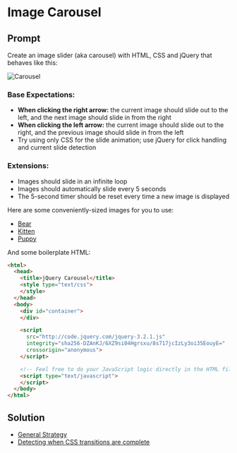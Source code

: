 # Image Carousel 

## Prompt

Create an image slider (aka carousel) with HTML, CSS and jQuery that behaves like this:

![Carousel](https://github.com/turingschool/front-end-keys/blob/master/assets/img/module-4/challenges/js/carousel.gif?raw=true)

### Base Expectations:

* **When clicking the right arrow:** the current image should slide out to the left, and the next image should slide in from the right
* **When clicking the left arrow:** the current image should slide out to the right, and the previous image should slide in from the left
* Try using only CSS for the slide animation; use jQuery for click handling and current slide detection

### Extensions:

* Images should slide in an infinite loop
* Images should automatically slide every 5 seconds
* The 5-second timer should be reset every time a new image is displayed

Here are some conveniently-sized images for you to use:

* [Bear](https://placebear.com/450/300)
* [Kitten](https://placekitten.com/450/300)
* [Puppy](https://www.hearingdogs.org.uk/globalassets/sponsor/jade/jade-hero-450-300.jpg)

And some boilerplate HTML:

```html
<html>
  <head>
    <title>jQuery Carousel</title>
    <style type="text/css">
    </style>
  </head>
  <body>
    <div id="container">
    </div>

    <script
      src="http://code.jquery.com/jquery-3.2.1.js"
      integrity="sha256-DZAnKJ/6XZ9si04Hgrsxu/8s717jcIzLy3oi35EouyE="
      crossorigin="anonymous">
    </script>

    <!-- Feel free to do your JavaScript logic directly in the HTML file for the sake of time -->
    <script type="text/javascript">
    </script>
  </body>
</html>
```

## Solution

* [General Strategy](https://stackoverflow.com/questions/15876754/infinity-loop-slider-concepts)
* [Detecting when CSS transitions are complete](https://davidwalsh.name/css-animation-callback)